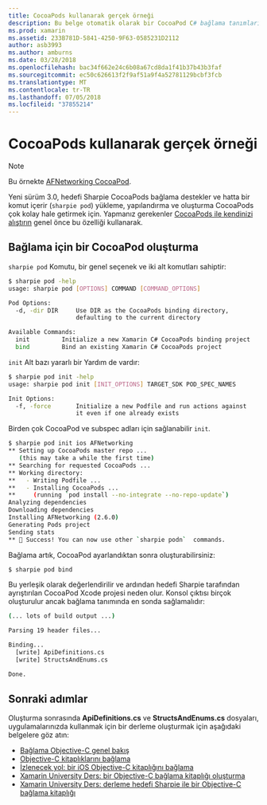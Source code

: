 ```yaml
---
title: CocoaPods kullanarak gerçek örneği
description: Bu belge otomatik olarak bir CocoaPod C# bağlama tanımları oluşturmak için Objective Sharpie nasıl yapılacağı açıklanır.
ms.prod: xamarin
ms.assetid: 233B781D-5841-4250-9F63-0585231D2112
author: asb3993
ms.author: amburns
ms.date: 03/28/2018
ms.openlocfilehash: bac34f662e24c6b08a67cd8da1f41b37b43b3faf
ms.sourcegitcommit: ec50c626613f2f9af51a9f4a52781129bcbf3fcb
ms.translationtype: MT
ms.contentlocale: tr-TR
ms.lasthandoff: 07/05/2018
ms.locfileid: "37855214"
---
```

# <a name="real-world-example-using-cocoapods"></a>CocoaPods kullanarak gerçek örneği

> [!NOTE]
> Bu örnekte [AFNetworking CocoaPod](https://cocoapods.org/pods/AFNetworking).

Yeni sürüm 3.0, hedefi Sharpie CocoaPods bağlama destekler ve hatta bir komut içerir (`sharpie pod`) yükleme, yapılandırma ve oluşturma CocoaPods çok kolay hale getirmek için. Yapmanız gerekenler [CocoaPods ile kendinizi alıştırın](https://cocoapods.org) genel önce bu özelliği kullanarak.

## <a name="creating-a-binding-for-a-cocoapod"></a>Bağlama için bir CocoaPod oluşturma

`sharpie pod` Komutu, bir genel seçenek ve iki alt komutları sahiptir:

```bash
$ sharpie pod -help
usage: sharpie pod [OPTIONS] COMMAND [COMMAND_OPTIONS]

Pod Options:
  -d, -dir DIR     Use DIR as the CocoaPods binding directory,
                   defaulting to the current directory

Available Commands:
  init         Initialize a new Xamarin C# CocoaPods binding project
  bind         Bind an existing Xamarin C# CocoaPods project
```

`init` Alt bazı yararlı bir Yardım de vardır:

```bash
$ sharpie pod init -help
usage: sharpie pod init [INIT_OPTIONS] TARGET_SDK POD_SPEC_NAMES

Init Options:
  -f, -force       Initialize a new Podfile and run actions against
                   it even if one already exists
```

Birden çok CocoaPod ve subspec adları için sağlanabilir `init`.

```bash
$ sharpie pod init ios AFNetworking
** Setting up CocoaPods master repo ...
   (this may take a while the first time)
** Searching for requested CocoaPods ...
** Working directory:
**   - Writing Podfile ...
**   - Installing CocoaPods ...
**     (running `pod install --no-integrate --no-repo-update`)
Analyzing dependencies
Downloading dependencies
Installing AFNetworking (2.6.0)
Generating Pods project
Sending stats
** 🍻 Success! You can now use other `sharpie podn`  commands.
```

Bağlama artık, CocoaPod ayarlandıktan sonra oluşturabilirsiniz:

```bash
$ sharpie pod bind
```

Bu yerleşik olarak değerlendirilir ve ardından hedefi Sharpie tarafından ayrıştırılan CocoaPod Xcode projesi neden olur. Konsol çıktısı birçok oluşturulur ancak bağlama tanımında en sonda sağlamalıdır:

```bash
(... lots of build output ...)

Parsing 19 header files...

Binding...
  [write] ApiDefinitions.cs
  [write] StructsAndEnums.cs

Done.
```

## <a name="next-steps"></a>Sonraki adımlar

Oluşturma sonrasında **ApiDefinitions.cs** ve **StructsAndEnums.cs** dosyaları, uygulamalarınızda kullanmak için bir derleme oluşturmak için aşağıdaki belgelere göz atın:

- [Bağlama Objective-C genel bakış](~/cross-platform/macios/binding/overview.md)
- [Objective-C kitaplıklarını bağlama](~/cross-platform/macios/binding/objective-c-libraries.md)
- [İzlenecek yol: bir iOS Objective-C kitaplığını bağlama](~/ios/platform/binding-objective-c/walkthrough.md)
- [Xamarin University Ders: bir Objective-C bağlama kitaplığı oluşturma](https://university.xamarin.com/classes/track/all#building-an-objective-c-bindings-library)
- [Xamarin University Ders: derleme hedefi Sharpie ile bir Objective-C bağlama kitaplığı](https://university.xamarin.com/classes/track/all#build-an-objective-c-bindings-library-with-objective-sharpie)
